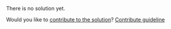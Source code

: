 
There is no solution yet.

Would you like to [contribute to the solution](https://github.com/BFEdev/BFE.dev-solutions/blob/main/problem/isprime_en.md)? [Contribute guideline](https://github.com/BFEdev/BFE.dev-solutions#how-to-contribute)
